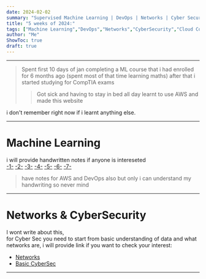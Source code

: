 ```yaml
---
date: 2024-02-02
summary: "Supervised Machine Learning | DevOps | Networks | Cyber Security | Cloud computing | AWS"
title: "5 weeks of 2024:"
tags: ["Machine Learning","DevOps","Networks","CyberSecurity","Cloud Computing"]
author: "Me"
ShowToc: true
draft: true
---
```

---
>Spent first 10 days of jan completing a ML course that i had enrolled for 6 months ago
>(spent most of that time learning maths) after that i started studying for CompTIA exams
>>Got sick and having to stay in bed all day learnt to use AWS and made this website 
>

i don't remember right now if i learnt anything else.

---
# Machine Learning
i will provide handwritten notes if anyone is intereseted \
[-1-](https://freeimage.host/i/JlLkQ3b)
[-2-](https://freeimage.host/i/JlLkiGe)
[-3-](https://freeimage.host/i/JlLk4Z7)
[-4-](https://freeimage.host/i/JlLkpwB)
[-5-](https://freeimage.host/i/JlLvBup)
[-6-](https://freeimage.host/i/JlLvFcJ)
[-7-](https://freeimage.host/i/JlLv3Fa)

>have notes for AWS and DevOps also but only i can understand my handwriting 
>so never mind
---
# Networks & CyberSecurity 
I wont write about this, \
for Cyber Sec you need to start from basic understanding of data and what networks are, i will provide link if you want to check your interest:
- [Networks](https://www.geeksforgeeks.org/computer-network-tutorials/)
- [Basic CyberSec](https://www.simplilearn.com/tutorials/cyber-security-tutorial/cyber-security-for-beginners)

---

